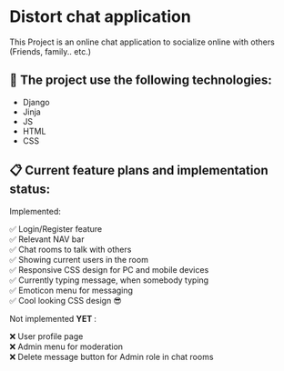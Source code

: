 # Distort chat application

This Project is an online chat application to socialize online with others (Friends, family.. etc.)

## 🔧 The project use the following technologies:
  - Django
  - Jinja
  - JS
  - HTML
  - CSS

## 📋 Current feature plans and implementation status:

Implemented:<br/>

  ✅ Login/Register feature<br/>
  ✅ Relevant NAV bar<br/>
  ✅ Chat rooms to talk with others<br/>
  ✅ Showing current users in the room<br/>
  ✅ Responsive CSS design for PC and mobile devices<br/>
  ✅ Currently typing message, when somebody typing<br/>
  ✅ Emoticon menu for messaging<br/>
  ✅ Cool looking CSS design 😎
  
Not implemented <b> YET </b>:<br/>

  ❌ User profile page<br/>
  ❌ Admin menu for moderation<br/>
  ❌ Delete message button for Admin role in chat rooms<br/>
